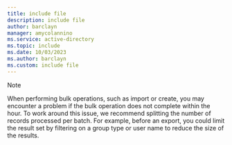 ```yaml
---
title: include file
description: include file
author: barclayn
manager: amycolannino
ms.service: active-directory
ms.topic: include
ms.date: 10/03/2023
ms.author: barclayn
ms.custom: include file
---
```


>[!Note]
> When performing bulk operations, such as import or create, you may encounter a problem if the bulk operation does not complete within the hour.
To work around this issue, we recommend splitting the number of records processed per batch. For example, before an export, you could limit the result set by filtering on a group type or user name to reduce the size of the results.
